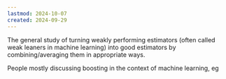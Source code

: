 ```yaml
---
lastmod: 2024-10-07
created: 2024-09-29
---
```

The general study of turning weakly performing estimators (often called weak leaners in machine learning) into good estimators by combining/averaging them in appropriate ways. 

People mostly discussing boosting in the context of machine learning, eg 